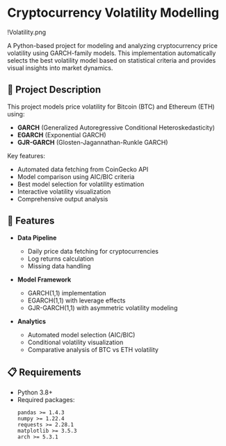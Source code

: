 # Cryptocurrency Volatility Modelling 

!Volatility.png

A Python-based project for modeling and analyzing cryptocurrency price volatility using GARCH-family models. This implementation automatically selects the best volatility model based on statistical criteria and provides visual insights into market dynamics.

## 📌 Project Description

This project models price volatility for Bitcoin (BTC) and Ethereum (ETH) using:
- **GARCH** (Generalized Autoregressive Conditional Heteroskedasticity)
- **EGARCH** (Exponential GARCH)
- **GJR-GARCH** (Glosten-Jagannathan-Runkle GARCH)

Key features:
- Automated data fetching from CoinGecko API
- Model comparison using AIC/BIC criteria
- Best model selection for volatility estimation
- Interactive volatility visualization
- Comprehensive output analysis

## 🚀 Features

- **Data Pipeline**
  - Daily price data fetching for cryptocurrencies
  - Log returns calculation
  - Missing data handling
  
- **Model Framework**
  - GARCH(1,1) implementation
  - EGARCH(1,1) with leverage effects
  - GJR-GARCH(1,1) with asymmetric volatility modeling
  
- **Analytics**
  - Automated model selection (AIC/BIC)
  - Conditional volatility visualization
  - Comparative analysis of BTC vs ETH volatility

## 📋 Requirements

- Python 3.8+
- Required packages:
  ```text
  pandas >= 1.4.3
  numpy >= 1.22.4
  requests >= 2.28.1
  matplotlib >= 3.5.3
  arch >= 5.3.1
